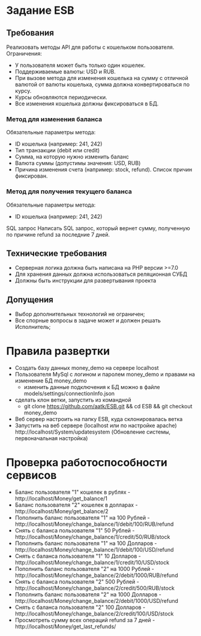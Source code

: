 # Задание ESB

## Требования
Реализовать методы API для работы с кошельком пользователя. Ограничения:
* У пользователя может быть только один кошелек.
* Поддерживаемые валюты: USD и RUB.
* При вызове метода для изменения кошелька на сумму с отличной валютой от
валюты кошелька, сумма должна конвертироваться по курсу.
* Курсы обновляются периодически.
* Все изменения кошелька должны фиксироваться в БД.

### Метод для изменения баланса
Обязательные параметры метода:
* ID кошелька (например: 241, 242)
* Тип транзакции (debit или credit)
* Сумма, на которую нужно изменить баланс
* Валюта суммы (допустимы значения: USD, RUB)
* Причина изменения счета (например: stock, refund). Список причин фиксирован.
### Метод для получения текущего баланса
Обязательные параметры метода:
* ID кошелька (например: 241, 242)

SQL запрос
Написать SQL запрос, который вернет сумму, полученную по причине refund за
последние 7 дней.

## Технические требования
* Серверная логика должна быть написана на PHP версии >=7.0
* Для хранения данных должна использоваться реляционная СУБД
* Должны быть инструкции для развертывания проекта

## Допущения
* Выбор дополнительных технологий не ограничен;
* Все спорные вопросы в задаче может и должен решать Исполнитель;

# Правила развертки
* Создать базу данных money_demo на сервере localhost
* Пользователя MySql с логином и паролем money_demo и правами на изменение БД money_demo 
  * изменить данные подключения к БД можно в файле models/settings/connectionInfo.json
* сделать клон ветки, запустить из командной 
  * git clone https://github.com/aatk/ESB.git && cd ESB && git checkout money_demo
* Веб сервер настроить на папку ESB, куда склонировалась ветка 
* Запустить на веб сервере (localhost или по настройке apache) http://localhost/System/updatesystem (Обновление системы, первоначальная настройка)
# Проверка работоспособности сервисов
* Баланс пользователя "1" кошелек в рублях - http://localhost/Money/get_balance/1
* Баланс пользователя "2" кошелек в долларах - http://localhost/Money/get_balance/2
* Пополнить баланс пользователя "1" на 100 Рублей - http://localhost/Money/change_balance/1/debit/100/RUB/refund
* Снять с баланса пользователя "1" 50 Рублей - http://localhost/Money/change_balance/1/credit/50/RUB/stock
* Пополнить баланс пользователя "1" на 100 Долларов - http://localhost/Money/change_balance/1/debit/100/USD/refund
* Снять с баланса пользователя "1" 10 Долларов - http://localhost/Money/change_balance/1/credit/10/USD/stock
* Пополнить баланс пользователя "2" на 1000 Рублей - http://localhost/Money/change_balance/2/debit/1000/RUB/refund
* Снять с баланса пользователя "2" 500 Рублей - http://localhost/Money/change_balance/2/credit/500/RUB/stock
* Пополнить баланс пользователя "2" на 1000 Долларов - http://localhost/Money/change_balance/2/debit/1000/USD/refund
* Снять с баланса пользователя "2" 100 Долларов - http://localhost/Money/change_balance/2/credit/100/USD/stock
* Просмотреть сумму всех операций refund за 7 дней - http://localhost/Money/get_last_refunds/